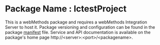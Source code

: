 # Package Name : IctestProject
This is a webMethods package and requires a webMethods Integration Server to host it. Package versioning and configuration can be found in the package [manifest](./IctestProject/manifest.v3) file. Service and API documentation is available on the package's home page http://&lt;server&gt;:&lt;port&gt;/&lt;packagename>.